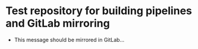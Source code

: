 # Test repository for building pipelines and GitLab mirroring

- This message should be mirrored in GitLab...
